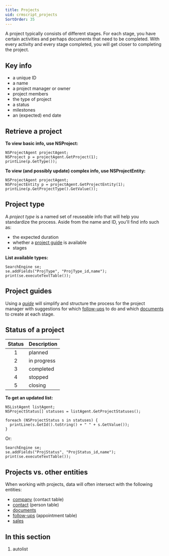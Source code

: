 ```yaml
---
title: Projects
uid: crmscript_projects
SortOrder: 35
---
```


A project typically consists of different stages. For each stage, you have certain activities and perhaps documents that need to be completed. With every activity and every stage completed, you will get closer to completing the project.

## Key info

* a unique ID
* a name
* a project manager or owner
* project members
* the type of project
* a status
* milestones
* an (expected) end date

## Retrieve a project

**To view basic info, use NSProject:**

```crmscript
NSProjectAgent projectAgent;
NSProject p = projectAgent.GetProject(1);
printLine(p.GetType());
```

**To view (and possibly update) complex info, use NSProjectEntity:**

```crmscript!
NSProjectAgent projectAgent;
NSProjectEntity p = projectAgent.GetProjectEntity(1);
printLine(p.GetProjectType().GetValue());
```

## Project type

A *project type* is a named set of reuseable info that will help you standardize the process. Aside from the name and ID, you'll find info such as:

* the expected duration
* whether a [project guide](xref:crmscript_project-guides) is available
* stages

**List available types:**

```crmscript!
SearchEngine se;
se.addFields("ProjType", "ProjType_id,name");
print(se.executeTextTable());
```

## Project guides

Using a [*guide*](xref:crmscript_project-guides) will simplify and structure the process for the project manager with suggestions for which [follow-ups](xref:crmscript_followups) to do and which [documents](xref:crmscript-docs) to create at each stage.

## Status of a project

| Status | Description |
|:------:|:------------|
| 1      | planned     |
| 2      | in progress |
| 3      | completed   |
| 4      | stopped     |
| 5      | closing     |

**To get an updated list:**

```crmscript!
NSListAgent listAgent;
NSProjectStatus[] statuses = listAgent.GetProjectStatuses();

foreach (NSProjectStatus s in statuses) {
  printLine(s.GetId().toString() + " " + s.GetValue());
}
```

Or:

```crmscript!
SearchEngine se;
se.addFields("ProjStatus", "ProjStatus_id,name");
print(se.executeTextTable());
```

## Projects vs. other entities

When working with projects, data will often intersect with the following entities:

* [company](xref:crmscript-class-company) (contact table)
* [contact](xref:crmscript-class-customer) (person table)
* [documents](xref:crmscript-docs)
* [follow-ups](xref:crmscript_followups) (appointment table)
* [sales](xref:crmscript_sales)

## In this section

1. autolist

